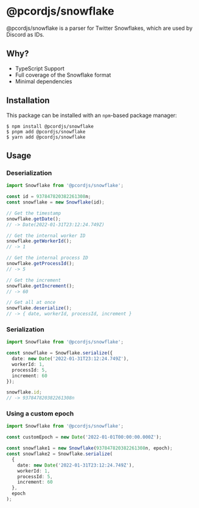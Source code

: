 # @pcordjs/snowflake

@pcordjs/snowflake is a parser for Twitter Snowflakes, which are used by Discord as IDs.

## Why?

- TypeScript Support
- Full coverage of the Snowflake format
- Minimal dependencies

## Installation

This package can be installed with an `npm`-based package manager:

```shell
$ npm install @pcordjs/snowflake
$ pnpm add @pcordjs/snowflake
$ yarn add @pcordjs/snowflake
```

## Usage

### Deserialization

```ts
import Snowflake from '@pcordjs/snowflake';

const id = 937847820382261308n;
const snowflake = new Snowflake(id);

// Get the timestamp
snowflake.getDate();
// -> Date(2022-01-31T23:12:24.749Z)

// Get the internal worker ID
snowflake.getWorkerId();
// -> 1

// Get the internal process ID
snowflake.getProcessId();
// -> 5

// Get the increment
snowflake.getIncrement();
// -> 60

// Get all at once
snowflake.deserialize();
// -> { date, workerId, processId, increment }
```

### Serialization

```ts
import Snowflake from '@pcordjs/snowflake';

const snowflake = Snowflake.serialize({
  date: new Date('2022-01-31T23:12:24.749Z'),
  workerId: 1,
  processId: 5,
  increment: 60
});

snowflake.id;
// -> 937847820382261308n
```

### Using a custom epoch

```ts
import Snowflake from '@pcordjs/snowflake';

const customEpoch = new Date('2022-01-01T00:00:00.000Z');

const snowflake1 = new Snowflake(937847820382261308n, epoch);
const snowflake2 = Snowflake.serialize(
  {
    date: new Date('2022-01-31T23:12:24.749Z'),
    workerId: 1,
    processId: 5,
    increment: 60
  },
  epoch
);
```
